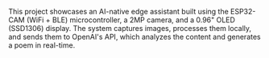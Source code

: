 This project showcases an AI-native edge assistant built using the ESP32-CAM (WiFi + BLE) microcontroller, a 2MP camera, and a 0.96" OLED (SSD1306) display. 
The system captures images, processes them locally, and sends them to OpenAI's API, which analyzes the content and generates a poem in real-time.
